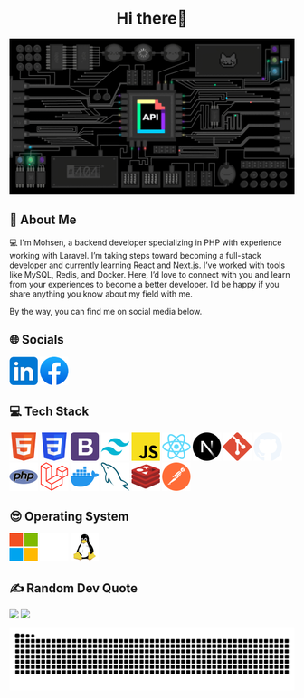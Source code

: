 <h1 align="center"> Hi there👋 </h1>

<img src="api.gif" alt="API"> 

## 💫 About Me 

💻 I'm Mohsen, a backend developer specializing in PHP with experience working with Laravel. I’m taking steps toward becoming a full-stack developer and currently learning React and Next.js. I’ve worked with tools like MySQL, Redis, and Docker. Here, I’d love to connect with you and learn from your experiences to become a better developer. I’d be happy if you share anything you know about my field with me.

By the way, you can find me on social media below.<br>

## 🌐 Socials 
<a href="https://www.linkedin.com/in/MohsenTajik2003/"> <img width="50" height="50" src="linkedin.svg" alt="Linkedin"></a>  <a href="https://www.facebook.com/Mohsen.prog"><img width="50" height="50" src="facebook.svg" alt="Facebook"></a>
<br>

## 💻 Tech Stack
<img width="50" height="50" src="html5.svg" alt="HTML5"> <img width="50" height="50" src="css3.svg" alt="CSS"> <img width="50" height="50" src="bootstrap4.svg" alt="Bootstrap5"> <img width="50" height="50" src="tailwindcss.svg" alt="Tailwind"> <img width="50" height="50" src="javascript.svg" alt="Javascript"> <img width="50" height="50" src="reactjs.svg" alt="React"> <img width="50" height="50" src="nextjs.svg" alt="Next"> <img width="50" height="50" src="git.svg" alt="Git"> <img width="50" height="50" src="github-light.svg" alt="Next"> <img width="50" height="50" src="php.svg" alt="PHP"> <img width="50" height="50" src="laravel.svg" alt="Laravel"> <img width="50" height="50" src="docker.svg" alt="Docker"> <img width="50" height="50" src="mysql.svg" alt="Mysql"> <img width="50" height="50" src="redis.svg" alt="Redis"> <img width="50" height="50" src="postman.svg" alt="Postman"> 
<br>

## 😎 Operating System
<img width="50" height="50" src="microsoft.svg" alt="Microsoft"> <img width="50" height="50" src="apple-light.svg" alt="Apple"> <img width="50" height="50" src="linux.svg" alt="Linux">
<br>
## ✍️ Random Dev Quote
![](https://quotes-github-readme.vercel.app/api?type=horizontal&theme=radical)
[![](https://visitcount.itsvg.in/api?id=TAJ2003&icon=0&color=1)](https://visitcount.itsvg.in)
<br>
 
 <img src="https://raw.githubusercontent.com/BEPb/BEPb/output/github-contribution-grid-snake-dark.svg">
<!-- Proudly created with GPRM ( https://gprm.itsvg.in ) -->
